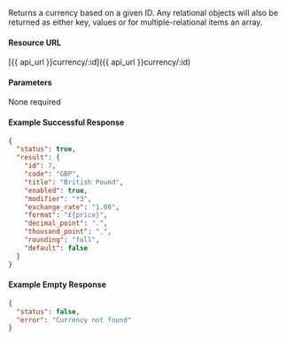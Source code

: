 Returns a currency based on a given ID. Any relational objects will also be returned as either key, values or for multiple-relational items an array.


#### Resource URL
[{{ api_url }}currency/:id]({{ api_url }}currency/:id)


#### Parameters
None required

<!--code-->
#### Example Successful Response
``` json
{
  "status": true,
  "result": {
    "id": 7,
    "code": "GBP",
    "title": "British Pound",
    "enabled": true,
    "modifier": "*3",
    "exchange_rate": "1.00",
    "format": "£{price}",
    "decimal_point": ".",
    "thousand_point": ",",
    "rounding": "full",
    "default": false
  }
}
```


#### Example Empty Response
``` json
{
  "status": false,
  "error": "Currency not found"
}
```
<!--/code-->